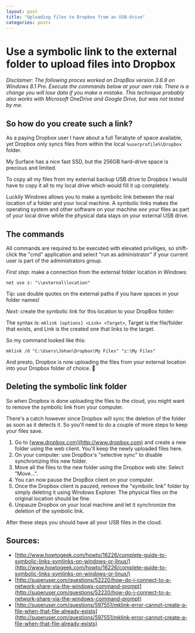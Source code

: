 ```yaml
---
layout: post
title: "Uploading files to Dropbox from an USB-drive"
categories: posts
---
```


# Use a symbolic link to the external folder to upload files into Dropbox

*Disclaimer: The following proces worked on DropBox version 3.6.9 on Windows 8.1 Pro. Execute the commands below at your own risk. There is a change you will lose data if you make a mistake. This technique probably also works with Microsoft OneDrive and Google Drive, but was not tested by me.*

## So how do you create such a link?

As a paying Dropbox user I have about a full Terabyte of space available, yet Dropbox only syncs files from within the local ``%userprofile%\Dropbox`` folder.

My Surface has a nice fast SSD, but the 256GB hard-drive space is precious and limited.

To copy all my files from my external backup USB drive to Dropbox I would have to copy it all to my local drive which would fill it up completely.

Luckily Windows allows you to make a symbolic link between the real location of a folder and your local machine. A symbolic links makes the operating system and other software on your machine *see* your files as part of your local drive while the physical data stays on your external USB drive.

## The commands

All commands are required to be executed with elevated priviliges, so shift-click the "cmd" application and select "run as administrator" if your current user is part of the administrators group.

*First step:* make a connection from the external folder location in Windows:

    net use z: "\\external\location"

Tip: use double quotes on the external paths if you have spaces in your folder names!

*Next:* create the symbolic link for this location to your DropBox folder:

The syntax is: ``mklink [options] <Link> <Target>``, Target is the file/folder that exists, and Link is the created one that links to the target.

So my command looked like this:

    mklink /d "C:\Users\Johan\Dropbox\My Files" "z:\My Files"

And presto, Dropbox is now uploading the files from your external location into your Dropbox folder of choice. :crystal_ball:

## Deleting the symbolic link folder

So when Dropbox is done uploading the files to the cloud, you might want to remove the symbolic link from your computer.

There's a catch however since Dropbox will sync the deletion of the folder as soon as it detects it. So you'll need to do a couple of more steps to keep your files save.

1. Go to [www.dropbox.com](http://www.dropbox.com) and create a new folder using the web client. You'll keep the newly uploaded files here.
2. On your computer: use DropBox's "selective sync" to disable synchronizing this new folder.
3. Move all the files to the new folder using the Dropbox web site: Select "Move...".
4. You can now pause the DropBox client on your computer.
5. Once the Dropbox client is pauzed, remove the "symbolic link" folder by simply deleting it using Windows Explorer. The physical files on the original location should be fine.
6. Unpauze Dropbox on your local machine and let it synchronize the deletion of the symbolic link.

After these steps you should have all your USB files in the cloud.

## Sources:

- [http://www.howtogeek.com/howto/16226/complete-guide-to-symbolic-links-symlinks-on-windows-or-linux/](http://www.howtogeek.com/howto/16226/complete-guide-to-symbolic-links-symlinks-on-windows-or-linux/)
- [http://superuser.com/questions/52220/how-do-i-connect-to-a-network-share-via-the-windows-command-prompt](http://superuser.com/questions/52220/how-do-i-connect-to-a-network-share-via-the-windows-command-prompt)
- [http://superuser.com/questions/597551/mklink-error-cannot-create-a-file-when-that-file-already-exists](http://superuser.com/questions/597551/mklink-error-cannot-create-a-file-when-that-file-already-exists)
